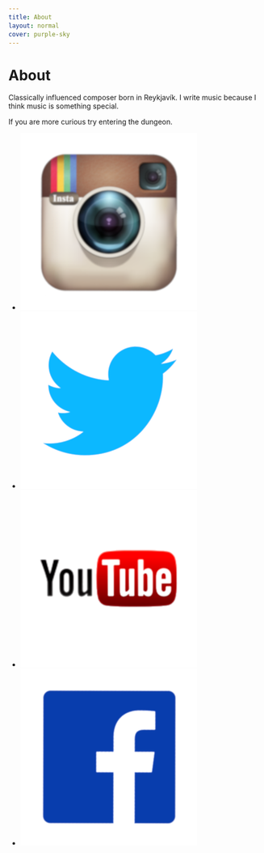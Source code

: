 ```yaml
---
title: About
layout: normal
cover: purple-sky
---
```


<h1>About</h1>

<p class="articletext">Classically influenced composer born in Reykjavík. I write music because I think music is something special.</p>

<p class="articletext">If you are more curious try <span id="dungeon-link">entering the dungeon</span>. </p>

<!-- Social media thumbnails from an image by <a href="https://pixabay.com/users/kropekk_pl-114936/?utm_source=link-attribution&amp;utm_medium=referral&amp;utm_campaign=image&amp;utm_content=419944">kropekk_pl</a> from <a href="https://pixabay.com/?utm_source=link-attribution&amp;utm_medium=referral&amp;utm_campaign=image&amp;utm_content=419944">Pixabay</a> -->
<ul class="social-icons">
	<li><a href="https://instagram.com/mattixpet"><img src="/img/thumbnails/social/instagram.png" /></a></li>
	<li><a href="https://twitter.com/mattixpet"><img src="/img/thumbnails/social/twitter.png" /></a></li>
	<li><a href="https://www.youtube.com/channel/UCI1IUv9jP7n8198q-z_Yh0A"><img src="/img/thumbnails/social/youtube.png" /></a></li>
	<li><a href="https://www.facebook.com/matthias.petursson/"><img src="/img/thumbnails/social/facebook.png" /></a></li>
</ul>